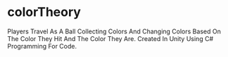 # colorTheory
Players Travel As A Ball Collecting Colors And Changing Colors Based On The Color They Hit And The Color They Are. Created In Unity Using C# Programming For Code.
